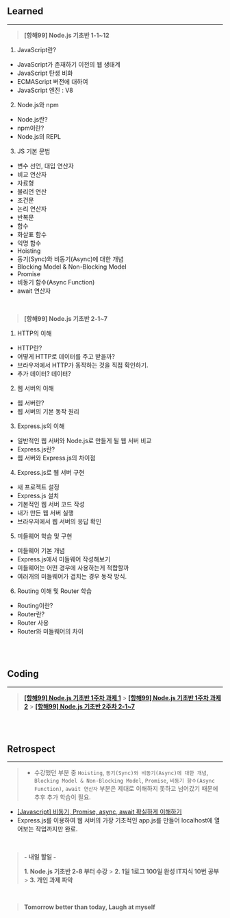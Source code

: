 ## Learned

---

> **[항해99] Node.js 기초반 1-1~12**

1. JavaScript란?

-   JavaScript가 존재하기 이전의 웹 생태계
-   JavaScript 탄생 비화
-   ECMAScript 버전에 대하여
-   JavaScript 엔진 : V8

2. Node.js와 npm

-   Node.js란?
-   npm이란?
-   Node.js의 REPL

3. JS 기본 문법

-   변수 선언, 대입 연산자
-   비교 연산자
-   자료형
-   불리언 연산
-   조건문
-   논리 연산자
-   반복문
-   함수
-   화살표 함수
-   익명 함수
-   Hoisting
-   동기(Sync)와 비동기(Async)에 대한 개념
-   Blocking Model & Non-Blocking Model
-   Promise
-   비동기 함수(Async Function)
-   await 연산자

<br>

> **[항해99] Node.js 기초반 2-1~7**

1. HTTP의 이해

-   HTTP란?
-   어떻게 HTTP로 데이터를 주고 받을까?
-   브라우저에서 HTTP가 동작하는 것을 직접 확인하기.
-   추가 데이터? 데이터?

2. 웹 서버의 이해

-   웹 서버란?
-   웹 서버의 기본 동작 원리

3. Express.js의 이해

-   일반적인 웹 서버와 Node.js로 만들게 될 웹 서버 비교
-   Express.js란?
-   웹 서버와 Express.js의 차이점

4. Express.js로 웹 서버 구현

-   새 프로젝트 설정
-   Express.js 설치
-   기본적인 웹 서버 코드 작성
-   내가 만든 웹 서버 실행
-   브라우저에서 웹 서버의 응답 확인

5. 미들웨어 학습 및 구현

-   미들웨어 기본 개념
-   Express.js에서 미들웨어 작성해보기
-   미들웨어는 어떤 경우에 사용하는게 적합할까
-   여러개의 미들웨어가 겹치는 경우 동작 방식.

6. Routing 이해 및 Router 학습

-   Routing이란?
-   Router란?
-   Router 사용
-   Router와 미들웨어의 차이

<br><br>

## Coding

---

> **[[항해99] Node.js 기초반 1주차 과제 1](https://github.com/lilclown97/TIL/blob/main/%ED%95%AD%ED%95%B499/05-20/node.js%20%EA%B8%B0%EC%B4%88%201-1.js)** > **[[항해99] Node.js 기초반 1주차 과제 2](https://github.com/lilclown97/TIL/blob/main/%ED%95%AD%ED%95%B499/05-20/node.js%20%EA%B8%B0%EC%B4%88%201-2.js)** > **[[항해99] Node.js 기초반 2주차 2-1~7](https://github.com/lilclown97/TIL/tree/main/%ED%95%AD%ED%95%B499/05-20/SPA_MALL)**

<br><br>

## Retrospect

---

> -   수강했던 부분 중 `Hoisting`, `동기(Sync)와 비동기(Async)에 대한 개념`, `Blocking Model & Non-Blocking Model`, `Promise`, `비동기 함수(Async Function)`, `await 연산자` 부분은 제대로 이해하지 못하고 넘어갔기 때문에 추후 추가 학습이 필요.

-   [[Javascript] 비동기, Promise, async, await 확실하게 이해하기](https://elvanov.com/2597)
-   Express.js를 이용하여 웹 서버의 가장 기초적인 app.js를 만들어 localhost에 열어보는 작업까지만 완료.

<br>

> **- 내일 할일 -**
>
> **1. Node.js 기초반 2-8 부터 수강** > **2. 1일 1로그 100일 완성 IT지식 10번 공부** > **3. 개인 과제 파악**

<br>

> **Tomorrow better than today, Laugh at myself**
